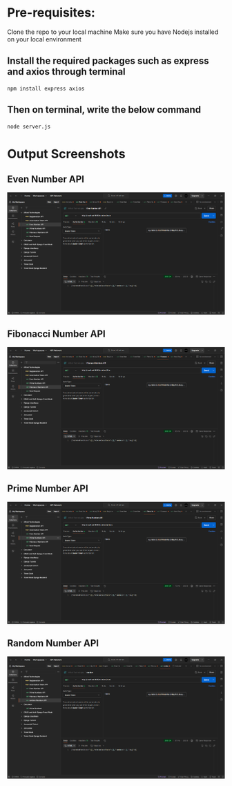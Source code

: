 # Pre-requisites:
Clone the repo to your local machine
Make sure you have Nodejs installed on your local environment
## Install the required packages such as express and axios through terminal

```
npm install express axios
```

## Then on terminal, write the below command
```
node server.js
```

# Output Screenshots

## Even Number API
![EvenNumberAPI](Even.png)

## Fibonacci Number API
![EvenNumberAPI](fibonacci.png)

## Prime Number API
![EvenNumberAPI](primes.png)

## Random Number API
![EvenNumberAPI](random.png)

